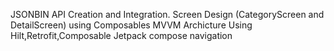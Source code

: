 JSONBIN API Creation and Integration. 
Screen Design (CategoryScreen and DetailScreen) using Composables 
MVVM Archicture Using Hilt,Retrofit,Composable
Jetpack compose navigation



